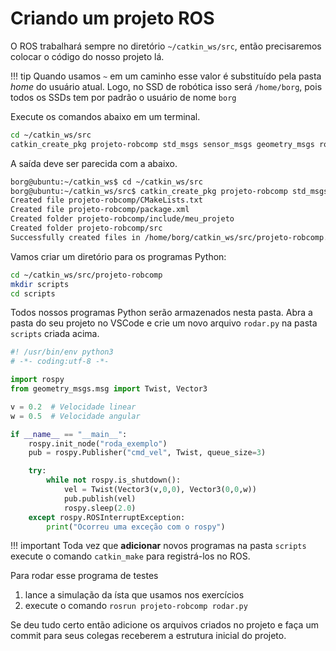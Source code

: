 # Criando um projeto ROS

O ROS trabalhará sempre no diretório `~/catkin_ws/src`, então precisaremos colocar o código do nosso projeto lá. 

!!! tip
    Quando usamos `~` em um caminho esse valor é substituído pela pasta *home* do usuário atual. Logo, no SSD de robótica isso será `/home/borg`, pois todos os SSDs tem por padrão o usuário de nome `borg`

Execute os comandos abaixo em um terminal. 

```bash
cd ~/catkin_ws/src
catkin_create_pkg projeto-robcomp std_msgs sensor_msgs geometry_msgs rospy roscpp
```

A saída deve ser parecida com a abaixo.

```bash
borg@ubuntu:~/catkin_ws$ cd ~/catkin_ws/src
borg@ubuntu:~/catkin_ws/src$ catkin_create_pkg projeto-robcomp std_msgs sensor_msgs geometry_msgs rospy roscpp
Created file projeto-robcomp/CMakeLists.txt
Created file projeto-robcomp/package.xml
Created folder projeto-robcomp/include/meu_projeto
Created folder projeto-robcomp/src
Successfully created files in /home/borg/catkin_ws/src/projeto-robcomp. Please adjust the values in package.xml.
```

Vamos criar um diretório para os programas Python:

```bash
cd ~/catkin_ws/src/projeto-robcomp
mkdir scripts
cd scripts
```

Todos nossos programas Python serão armazenados nesta pasta. Abra a pasta do seu projeto no VSCode e crie um novo arquivo `rodar.py` na pasta `scripts` criada acima.

```python
#! /usr/bin/env python3
# -*- coding:utf-8 -*-

import rospy
from geometry_msgs.msg import Twist, Vector3

v = 0.2  # Velocidade linear
w = 0.5  # Velocidade angular

if __name__ == "__main__":
    rospy.init_node("roda_exemplo")
    pub = rospy.Publisher("cmd_vel", Twist, queue_size=3)

    try:
        while not rospy.is_shutdown():
            vel = Twist(Vector3(v,0,0), Vector3(0,0,w))
            pub.publish(vel)
            rospy.sleep(2.0)
    except rospy.ROSInterruptException:
        print("Ocorreu uma exceção com o rospy")
```

!!! important
    Toda vez que **adicionar** novos programas na pasta `scripts` execute o comando `catkin_make` para registrá-los no ROS. 

Para rodar esse programa de testes 

1. lance a simulação da ísta que usamos nos exercícios
2. execute o comando `rosrun projeto-robcomp rodar.py`

Se deu tudo certo então adicione os arquivos criados no projeto e faça um commit para seus colegas receberem a estrutura inicial do projeto.
